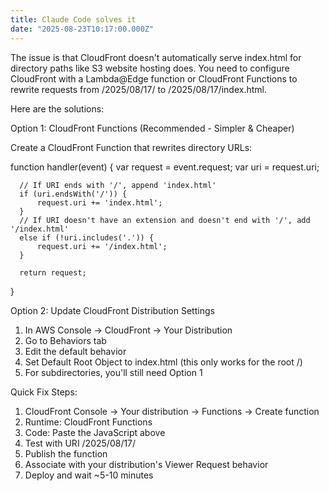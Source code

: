 ```yaml
---
title: Claude Code solves it
date: "2025-08-23T10:17:00.000Z"
---
```

The issue is that CloudFront doesn't automatically serve index.html for directory paths like S3 website hosting does. You
  need to configure CloudFront with a Lambda@Edge function or CloudFront Functions to rewrite requests from /2025/08/17/ to
  /2025/08/17/index.html.

  Here are the solutions:

  Option 1: CloudFront Functions (Recommended - Simpler & Cheaper)

  Create a CloudFront Function that rewrites directory URLs:

  function handler(event) {
      var request = event.request;
      var uri = request.uri;

      // If URI ends with '/', append 'index.html'
      if (uri.endsWith('/')) {
          request.uri += 'index.html';
      }
      // If URI doesn't have an extension and doesn't end with '/', add '/index.html'
      else if (!uri.includes('.')) {
          request.uri += '/index.html';
      }

      return request;
  }

  Option 2: Update CloudFront Distribution Settings

  1. In AWS Console → CloudFront → Your Distribution
  2. Go to Behaviors tab
  3. Edit the default behavior
  4. Set Default Root Object to index.html (this only works for the root /)
  5. For subdirectories, you'll still need Option 1

  Quick Fix Steps:

  1. CloudFront Console → Your distribution → Functions → Create function
  2. Runtime: CloudFront Functions
  3. Code: Paste the JavaScript above
  4. Test with URI /2025/08/17/
  5. Publish the function
  6. Associate with your distribution's Viewer Request behavior
  7. Deploy and wait ~5-10 minutes